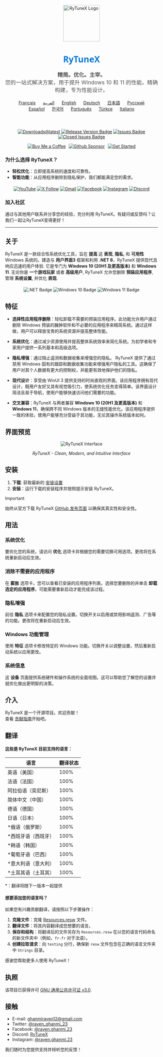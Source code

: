 <div align="center">
  <img src="https://github.com/user-attachments/assets/bc2beddd-99fe-4a50-b85f-0806b754a176" alt="RyTuneX Logo" width="120">
</div>

<h1 align="center" style="font-family: 'Segoe UI', sans-serif; font-weight: 600; color: #0078D4;">RyTuneX</h1>

<p align="center" style="font-size: 1.1rem; color: #555;">
  <strong>精简。优化。主宰。</strong><br>
  您的一站式解决方案，用于提升 Windows 10 和 11 的性能。精确构建，专为性能设计。
</p>

<div align="center" style="margin: 20px 0; text-align: center;">
  <a href="README.fr.md" style="margin: 0 10px;">Français</a>
  <a href="README.ar.md" style="margin: 0 10px;">العربية</a>
  <a href="README.md" style="margin: 0 10px;">English</a>
  <a href="README.de.md" style="margin: 0 10px;">Deutsch</a>
  <a href="README.ja.md" style="margin: 0 10px;">日本語</a>
  <a href="README.ru.md" style="margin: 0 10px;">Русский</a>
  <a href="README.es.md" style="margin: 0 10px;">Español</a>
  <a href="README.ko.md" style="margin: 0 10px;">한국어</a>
  <a href="README.pt.md" style="margin: 0 10px;">Português</a>
  <a href="README.tr.md" style="margin: 0 10px;">Türkçe</a>
  <a href="README.it.md" style="margin: 0 10px;">Italiano</a>
</div><br>

<div align="center" style="margin: 20px 0;">
  
  [![Downloads@latest](https://img.shields.io/github/downloads/rayenghanmi/rytunex/total?style=for-the-badge)](https://github.com/rayenghanmi/rytunex/releases/latest/download/RyTuneX.Setup.zip)
  [![Release Version Badge](https://img.shields.io/github/v/release/rayenghanmi/rytunex?style=for-the-badge)](https://github.com/rayenghanmi/rytunex/releases)
  [![Issues Badge](https://img.shields.io/github/issues/rayenghanmi/rytunex?style=for-the-badge)](https://github.com/rayenghanmi/rytunex/issues)
  [![Closed Issues Badge](https://img.shields.io/github/issues-closed/rayenghanmi/rytunex?color=%238256d0&style=for-the-badge)](https://github.com/rayenghanmi/rytunex/issues?q=is%3Aissue+is%3Aclosed)<br>

<a href="https://www.buymeacoffee.com/rayen.ghanmi.22"><img src="https://img.shields.io/badge/Buy_Me_A_Coffee-FFDD00?style=for-the-badge&logo=buy-me-a-coffee&logoColor=black" alt="Buy Me a Coffee" style="margin-right: 10px;"></a><a href="https://github.com/sponsors/rayenghanmi"><img src="https://img.shields.io/badge/sponsor-30363D?style=for-the-badge&logo=GitHub-Sponsors&logoColor=#white" alt="Github Sponsor" style="margin-right: 10px;"></a><a href="https://github.com/rayenghanmi/RyTuneX/wiki/Installation"><img src="https://img.shields.io/badge/Get%20Started-RyTuneX-blue?style=for-the-badge" alt="Get Started"></a>

</div>

### 为什么选择 RyTuneX？

-   **轻松优化**：立即提高系统的速度和可靠性。
-   **智能功能**：从应用程序删除到隐私保护，我们都能满足您的需求。

<div align="center" style="margin: 20px 0;">
  <a href="https://youtube.com/@rayen.ghanmi.23?sub_confirmation=1"><img src="https://img.shields.io/badge/YouTube-FF0000?style=for-the-badge&logo=youtube&logoColor=white" alt="YouTube"></a>
  <a href="https://twitter.com/rayen_ghanmi_23"><img src="https://img.shields.io/badge/X-000000?style=for-the-badge&logo=x&logoColor=white" alt="X Follow"></a>
  <a href="mailto:ghanmirayen12@gmail.com"><img src="https://img.shields.io/badge/Gmail-D14836?style=for-the-badge&logo=gmail&logoColor=white" alt="Gmail"></a>
  <a href="https://www.facebook.com/rayen.ghanmi.23"><img src="https://img.shields.io/badge/Facebook-1877F2?style=for-the-badge&logo=facebook&logoColor=white" alt="Facebook"></a>
  <a href="https://www.instagram.com/rayen.ghanmi.23"><img src="https://img.shields.io/badge/Instagram-E4405F?style=for-the-badge&logo=instagram&logoColor=white" alt="Instagram"></a>
  <a href="https://discord.gg/gyBzyd364t"><img src="https://img.shields.io/badge/Discord-5865F2?style=for-the-badge&logo=discord&logoColor=white" alt="Discord"></a>
</div>

### 加入社区

通过与其他用户联系并分享您的经验，充分利用 RyTuneX。有疑问或反馈吗？让我们一起让RyTuneX变得更好！

* * *

## 关于

RyTuneX 是一款综合性系统优化工具，旨在 **提高** 这 **表现**, **隐私**, 和 **可用性** Windows 系统的。建造与 **用户界面3** 框架和利用 **.NET 8**，RyTuneX 提供现代且响应迅速的用户体验. 它是专门为 **Windows 10 (20H1 及更高版本)** 和 **Windows 11**. 无论你是 **一个游戏玩家** 或者 **高级用户**, RyTuneX 允许您删除 **预装应用程序**, 管理 **系统设置**, 并优化 **表现**.

<div align="center" style="margin: 20px 0;">
  <img src="https://img.shields.io/badge/.NET8-512BD4?style=for-the-badge&logo=dotnet&logoColor=white" alt=".NET Badge" />
  <img src="https://img.shields.io/badge/Windows_10-0078d7?style=for-the-badge&logo=windows-10&logoColor=white" alt="Windows 10 Badge" />
  <img src="https://img.shields.io/badge/Windows_11-0078d4?style=for-the-badge&logo=windows-11&logoColor=white" alt="Windows 11 Badge" />
</div>

## 特征

-   **选择性应用程序删除**：轻松卸载不需要的预装应用程序。此功能允许用户通过删除 Windows 预装的臃肿软件和不必要的应用程序来精简系统。通过这样做，用户可以释放宝贵的系统资源并提高整体性能。

-   **系统优化**：通过减少资源使用并提高整体系统效率来简化系统。为初学者和专家用户提供一系列基本和高级选项。

-   **隐私增强**：通过阻止遥测和数据收集来增强您的隐私。 RyTuneX 提供了通过禁用 Windows 固有的跟踪和数据收集功能来增强用户隐私的工具。这确保了用户对其个人数据有更大的控制权，并能更有效地保护他们的隐私。

-   **现代设计**：享受由 WinUI 3 提供支持的时尚直观的界面。该应用程序拥有现代设计，既用户友好又具有视觉吸引力，使系统优化任务变得简单。该界面设计简洁且易于导航，使用户能够快速访问他们需要的功能。

-   **交叉兼容**：RyTuneX 与两者兼容 **Windows 10 (20H1 及更高版本)** 和 **Windows 11**，确保跨不同 Windows 版本的无缝性能优化。该应用程序提供一致的体验，使用户能够充分受益于其功能，无论其操作系统版本如何。

## 界面预览

<div align="center">
  <picture>
    <source media="(prefers-color-scheme: dark)" srcset="https://github.com/user-attachments/assets/e8d2ad64-0401-4b1f-b7c9-c4fc09979459" />
    <source media="(prefers-color-scheme: light)" srcset="https://github.com/user-attachments/assets/86448dc8-49f8-4f80-ab6b-7c8da26e2d2f" />
    <img alt="RyTuneX Interface" src="https://github.com/user-attachments/assets/e8d2ad64-0401-4b1f-b7c9-c4fc09979459" />
  </picture>
  <p><em>RyTuneX - Clean, Modern, and Intuitive Interface</em></p>
</div>

## 安装

1.  **下载**: 获取最新的 [安装设置](https://github.com/rayenghanmi/RyTuneX/releases/latest)
2.  **安装**：运行下载的安装程序并按照提示安装 RyTuneX。

> [!IMPORTANT]  
> 始终从官方下载 RyTuneX [GitHub 发布页面](https://github.com/rayenghanmi/RyTuneX/releases) 以确保其真实性和安全性。

## 用法

### 系统优化

要优化您的系统，请访问 **优化** 选项卡并根据您的需要切换可用选项。更改将在系统重新启动后生效。

### 消除不需要的应用程序

在 **膨胀** 选项卡，您可以查看已安装的应用程序列表。选择您要删除的并单击 **卸载选定的应用程序**。可能需要重新启动才能完成该过程。

### 隐私增强

前往 **隐私** 选项卡来配置您的隐私设置。切换开关以启用或禁用影响遥测、广告等的功能。更改将在重新启动后生效。

### Windows 功能管理

使用 **特征** 选项卡修改特定的 Windows 功能。切换开关以调整设置，然后重新启动系统以应用更改。

### 系统信息

这 **设备** 页面提供系统硬件和操作系统的全面视图。这可以帮助您了解您的设置并就优化做出更明智的决策。

## 介入

RyTuneX 是一个开源项目。欢迎贡献！  
查看 [贡献指南](https://github.com/rayenghanmi/RyTuneX/blob/main/CONTRIBUTING.md)开始吧。

## 翻译

#### 这些是 RyTuneX 目前支持的语言：

| 语言          | 翻译状态 |
| ----------- | ---- |
| 英语（美国）      | 100% |
| 法语（法国）      | 100% |
| 阿拉伯语（突尼斯）   | 100% |
| 简体中文（中国）    | 100% |
| 德语（德国）      | 100% |
| 日语（日本）      | 100% |
| \*俄语（俄罗斯）   | 100% |
| \*西班牙语（西班牙） | 100% |
| \*韩语（韩国）    | 100% |
| \*葡萄牙语（巴西）  | 100% |
| \*意大利语（意大利） | 100% |
| \*土耳其语（土耳其） | 100% |

\*：翻译将随下一版本一起提供

#### 想要添加您的语言吗？

如果您有兴趣贡献翻译，请按照以下步骤操作：

1.  **克隆文件**：克隆 [Resources.resw](../testing/Strings/en-us/Resources.resw) 文件。
2.  **翻译文件**：将其内容翻译成您想要的语言。
3.  **保存和结构**：将翻译后的文件另存为 `Resources.resw` 在以您的语言代码命名的新文件夹中（例如，`fr-fr` 对于法语）。
4.  **创建拉取请求**：向 `testing` 分行，确保新 `resw` 文件包含在正确的语言文件夹中 `Strings` 目录。

感谢您帮助更多人使用 RyTuneX！

## 执照

该项目已获得许可 [GNU 通用公共许可证 v3.0](https://github.com/rayenghanmi/RyTuneX/blob/main/LICENSE.md).

## 接触

-   E-mail: [ghanmirayen12@gmail.com](mailto:ghanmirayen12@gmail.com)
-   Twitter: [@rayen_ghanmi_23](https://twitter.com/rayen_ghanmi_23)
-   Facebook: [@rayen.ghanmi.23](https://www.facebook.com/rayen.ghanmi.23)
-   Discord: [RyTuneX](https://discord.gg/gyBzyd364t)
-   Instagram: [@rayen.ghanmi.23](https://instagram.com/rayen.ghanmi.23)

我们随时为您提供支持并倾听您的​​反馈！
